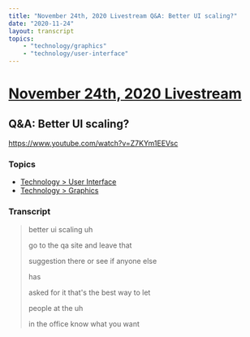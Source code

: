 ```yaml
---
title: "November 24th, 2020 Livestream Q&A: Better UI scaling?"
date: "2020-11-24"
layout: transcript
topics:
    - "technology/graphics"
    - "technology/user-interface"
---
```

# [November 24th, 2020 Livestream](../2020-11-24.md)
## Q&A: Better UI scaling?
https://www.youtube.com/watch?v=Z7KYm1EEVsc

### Topics
* [Technology > User Interface](../topics/technology/user-interface.md)
* [Technology > Graphics](../topics/technology/graphics.md)

### Transcript

> better ui scaling uh
> 
> go to the qa site and leave that
> 
> suggestion there or see if anyone else
> 
> has
> 
> asked for it that's the best way to let
> 
> people at the uh
> 
> in the office know what you want
> 
